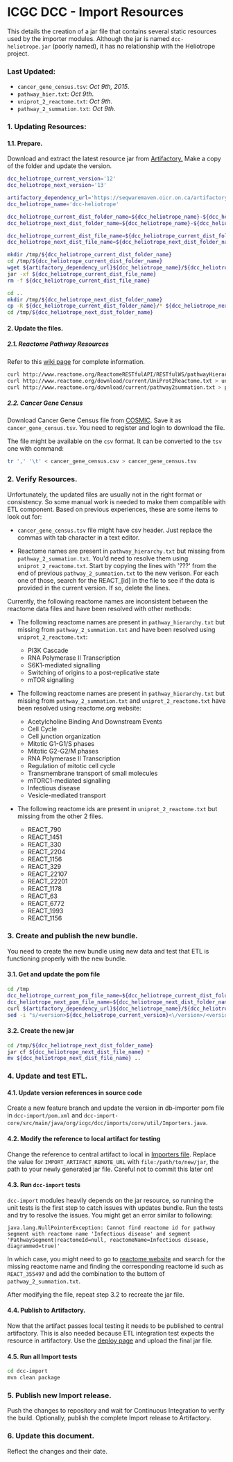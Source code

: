 # ICGC DCC - Import Resources

This details the creation of a jar file that contains several static resources used by the importer modules. Although the jar is named `dcc-heliotrope.jar` (poorly named), it has no relationship with the Heliotrope project.

### Last Updated:

- `cancer_gene_census.tsv`: *Oct 9th, 2015*.
- `pathway_hier.txt`: *Oct 9th*.
- `uniprot_2_reactome.txt`: *Oct 9th*.
- `pathway_2_summation.txt`: *Oct 9th*.

### 1. Updating Resources:

#### 1.1. Prepare.
Download and extract the latest resource jar from [Artifactory.](https://seqwaremaven.oicr.on.ca/artifactory/simple/dcc-dependencies/org/icgc/dcc/dcc-heliotrope) Make a copy of the folder and update the version.

```bash
dcc_heliotrope_current_version='12'
dcc_heliotrope_next_version='13'

artifactory_dependency_url='https://seqwaremaven.oicr.on.ca/artifactory/dcc-dependencies/org/icgc/dcc/'
dcc_heliotrope_name='dcc-heliotrope'

dcc_heliotrope_current_dist_folder_name=${dcc_heliotrope_name}-${dcc_heliotrope_current_version}
dcc_heliotrope_next_dist_folder_name=${dcc_heliotrope_name}-${dcc_heliotrope_next_version}

dcc_heliotrope_current_dist_file_name=${dcc_heliotrope_current_dist_folder_name}.jar
dcc_heliotrope_next_dist_file_name=${dcc_heliotrope_next_dist_folder_name}.jar

mkdir /tmp/${dcc_heliotrope_current_dist_folder_name}
cd /tmp/${dcc_heliotrope_current_dist_folder_name}
wget ${artifactory_dependency_url}${dcc_heliotrope_name}/${dcc_heliotrope_current_version}/${dcc_heliotrope_current_dist_file_name}
jar -xf ${dcc_heliotrope_current_dist_file_name}
rm -f ${dcc_heliotrope_current_dist_file_name}

cd ..
mkdir /tmp/${dcc_heliotrope_next_dist_folder_name}
cp -R ${dcc_heliotrope_current_dist_folder_name}/* ${dcc_heliotrope_next_dist_folder_name}
cd /tmp/${dcc_heliotrope_next_dist_folder_name}
```

#### 2. Update the files.

##### 2.1. Reactome Pathway Resources

Refer to this [wiki page](https://wiki.oicr.on.ca/display/DCCSOFT/Reactome+Pathway+Update+-+Nov+2014) for complete information.

```bash
curl http://www.reactome.org/ReactomeRESTfulAPI/RESTfulWS/pathwayHierarchy/homo+sapiens > pathway_hierarchy.txt
curl http://www.reactome.org/download/current/UniProt2Reactome.txt > uniprot_2_reactome.txt
curl http://www.reactome.org/download/current/pathway2summation.txt > pathway_2_summation.txt
```

##### 2.2. Cancer Gene Census

Download Cancer Gene Census file from [COSMIC](https://cancer.sanger.ac.uk/census). Save it as `cancer_gene_census.tsv`. You need to register and login to download the file.

The file might be available on the `csv` format. It can be converted to the `tsv` one with command:

```bash
tr ',' '\t' < cancer_gene_census.csv > cancer_gene_census.tsv
```

### 2. Verify Resources.

Unfortunately, the updated files are usually not in the right format or consistency. So some manual work is needed to make them compatible with ETL component. Based on previous experiences, these are some items to look out for:

- `cancer_gene_census.tsv` file might have csv header. Just replace the commas with tab character in a text editor.

- Reactome names are present in `pathway_hierarchy.txt` but missing from `pathway_2_summation.txt`. You'd need to resolve them using `uniprot_2_reactome.txt`. Start by copying the lines with '???' from the end of previous `pathway_2_summation.txt` to the new verison. For each one of those, search for the REACT_[id] in the file to see if the data is provided in the current version. If so, delete the lines.

Currently, the following reactome names are inconsistent between the reactome data files and have been resolved with other methods:

- The following reactome names are present in `pathway_hierarchy.txt` but missing from `pathway_2_summation.txt` and have been resolved using `uniprot_2_reactome.txt`:
  - PI3K Cascade
  - RNA Polymerase II Transcription
  - S6K1-mediated signalling
  - Switching of origins to a post-replicative state
  - mTOR signalling

- The following reactome names are present in `pathway_hierarchy.txt` but missing from `pathway_2_summation.txt` and `uniprot_2_reactome.txt` have been resolved using reactome.org website:
  - Acetylcholine Binding And Downstream Events
  - Cell Cycle
  - Cell junction organization
  - Mitotic G1-G1/S phases
  - Mitotic G2-G2/M phases
  - RNA Polymerase II Transcription
  - Regulation of mitotic cell cycle
  - Transmembrane transport of small molecules
  - mTORC1-mediated signalling
  - Infectious disease
  - Vesicle-mediated transport

- The following reactome ids are present in `uniprot_2_reactome.txt` but missing from the other 2 files.
  - REACT_790
  - REACT_1451
  - REACT_330
  - REACT_2204
  - REACT_1156
  - REACT_329
  - REACT_22107
  - REACT_22201
  - REACT_1178
  - REACT_63
  - REACT_6772
  - REACT_1993
  - REACT_1156

### 3. Create and publish the new bundle.

You need to create the new bundle using new data and test that ETL is functioning properly with the new bundle.

#### 3.1. Get and update the pom file
```bash
cd /tmp
dcc_heliotrope_current_pom_file_name=${dcc_heliotrope_current_dist_folder_name}.pom
dcc_heliotrope_next_pom_file_name=${dcc_heliotrope_next_dist_folder_name}.pom
curl ${artifactory_dependency_url}${dcc_heliotrope_name}/${dcc_heliotrope_current_version}/${dcc_heliotrope_current_pom_file_name} > ${dcc_heliotrope_next_pom_file_name}
sed -i "s/<version>${dcc_heliotrope_current_version}<\/version>/<version>${dcc_heliotrope_next_version}<\/version>/" ${dcc_heliotrope_next_pom_file_name}
```

#### 3.2. Create the new jar
```bash
cd /tmp/${dcc_heliotrope_next_dist_folder_name}
jar cf ${dcc_heliotrope_next_dist_file_name} *
mv ${dcc_heliotrope_next_dist_file_name} ..
```

### 4. Update and test ETL.

#### 4.1. Update version references in source code
Create a new feature branch and update the version in db-importer pom file in ```dcc-import/pom.xml``` and ```dcc-import-core/src/main/java/org/icgc/dcc/imports/core/util/Importers.java```.

#### 4.2. Modify the reference to local artifact for testing
Change the reference to central artifact to local in [Importers file](https://github.com/icgc-dcc/dcc-import/blob/develop/dcc-import-core/src/main/java/org/icgc/dcc/imports/core/util/Importers.java). Replace the value for `IMPORT_ARTIFACT_REMOTE_URL` with `file:/path/to/new/jar`, the path to your newly generated jar file. Careful not to commit this later on!

#### 4.3. Run `dcc-import` tests
`dcc-import` modules heavily depends on the jar resource, so running the unit tests is the first step to catch issues with updates bundle. Run the tests and try to resolve the issues. You might get an error similar to following:

```
java.lang.NullPointerException: Cannot find reactome id for pathway segment with reactome name 'Infectious disease' and segment 'PathwaySegment(reactomeId=null, reactomeName=Infectious disease, diagrammed=true)'
```
In which case, you might need to go to [reactome website](http://www.reactome.org/) and search for the missing reactome name and finding the corresponding reactome id such as `REACT_355497` and add the combination to the buttom of `pathway_2_summation.txt`.


After modifying the file, repeat step 3.2 to recreate the jar file.

#### 4.4. Publish to Artifactory.
Now that the artifact passes local testing it needs to be published to central artifactory. This is also needed because ETL integration test expects the resource in artifactory. Use the [deploy page](http://seqwaremaven.oicr.on.ca/artifactory/webapp/deployartifact.html) and upload the final jar file.


#### 4.5. Run all Import tests
```bash
cd dcc-import
mvn clean package
```

### 5. Publish new Import release.
Push the changes to repository and wait for Continuous Integration to verify the build. Optionally, publish the complete Import release to Artifactory.

### 6. Update this document.
Reflect the changes and their date.
